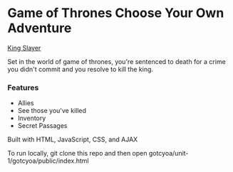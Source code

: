 # Game of Thrones Choose Your Own Adventure

[King Slayer](https://bestcyoa.firebaseapp.com)

Set in the world of game of thrones, you're sentenced to death for a crime you didn't commit and you resolve to kill the king.

### Features
- Allies
- See those you've killed
- Inventory
- Secret Passages

Built with HTML, JavaScript, CSS, and AJAX

To run locally, git clone this repo and then open gotcyoa/unit-1/gotcyoa/public/index.html

